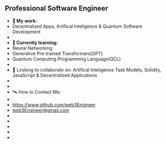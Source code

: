 Professional Software Engineer
-
- **📖 My work:**
- Decentralized Apps, Artifical Inteligence & Quantum Software Development
- 
- **🌱 Currently learning:**
- Neural Networking
- Generative Pre-trained Transformers(GPT)
- Quantum Computing Programming Language(QCL) 
- 
- 🌳 Looking to collaborate on:   Artifical Inteligence Task Models, Solidity, JavaScript & Decentralized Applications
- 
- 
- 🛰️ How to Contact Me:
- 
-   https://www.github.com/web3Engineer
-   web3Engineer@gmail.com
-                     
-   
-                     
- 
-                    

<!---
Web3Engineer/Web3Engineer is a ✨ special ✨ repository because its `README.md` (this file) appears on your GitHub profile.
You can click the Preview link to take a look at your changes.
--->
